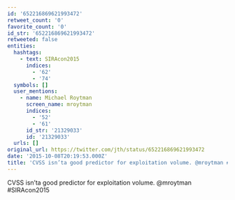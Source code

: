 ```yaml
---
id: '652216869621993472'
retweet_count: '0'
favorite_count: '0'
id_str: '652216869621993472'
retweeted: false
entities:
  hashtags:
    - text: SIRAcon2015
      indices:
        - '62'
        - '74'
  symbols: []
  user_mentions:
    - name: Michael Roytman
      screen_name: mroytman
      indices:
        - '52'
        - '61'
      id_str: '21329033'
      id: '21329033'
  urls: []
original_url: https://twitter.com/jth/status/652216869621993472
date: '2015-10-08T20:19:53.000Z'
title: 'CVSS isn’ta good predictor for exploitation volume. @mroytman #SIRAcon2015'
---
```


CVSS isn’ta good predictor for exploitation volume. @mroytman #SIRAcon2015